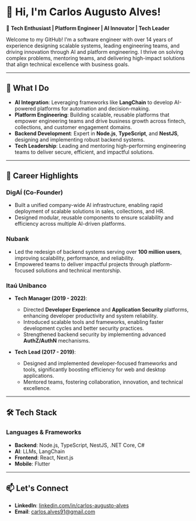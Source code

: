 # 👋 Hi, I'm Carlos Augusto Alves!  

🎯 **Tech Enthusiast | Platform Engineer | AI Innovator | Tech Leader**  

Welcome to my GitHub! I'm a software engineer with over 14 years of experience designing scalable systems, leading engineering teams, and driving innovation through AI and platform engineering. I thrive on solving complex problems, mentoring teams, and delivering high-impact solutions that align technical excellence with business goals.  

---

## 🚀 **What I Do**  

- **AI Integration**: Leveraging frameworks like **LangChain** to develop AI-powered platforms for automation and decision-making.  
- **Platform Engineering**: Building scalable, reusable platforms that empower engineering teams and drive business growth across fintech, collections, and customer engagement domains.
- **Backend Development**: Expert in **Node.js**, **TypeScript**, and **NestJS**, designing and implementing robust backend systems.  
- **Tech Leadership**: Leading and mentoring high-performing engineering teams to deliver secure, efficient, and impactful solutions.  

---

## 🌟 **Career Highlights**  

### **DigAÍ (Co-Founder)**  
- Built a unified company-wide AI infrastructure, enabling rapid deployment of scalable solutions in sales, collections, and HR.  
- Designed modular, reusable components to ensure scalability and efficiency across multiple AI-driven platforms.  

### **Nubank**  
- Led the redesign of backend systems serving over **100 million users**, improving scalability, performance, and reliability.  
- Empowered teams to deliver impactful projects through platform-focused solutions and technical mentorship.  

### **Itaú Unibanco**  
- **Tech Manager (2019 - 2022)**:  
  - Directed **Developer Experience** and **Application Security** platforms, enhancing developer productivity and system reliability.  
  - Introduced scalable tools and frameworks, enabling faster development cycles and better security practices.  
  - Strengthened backend security by implementing advanced **AuthZ/AuthN** mechanisms.  

- **Tech Lead (2017 - 2019)**:  
  - Designed and implemented developer-focused frameworks and tools, significantly boosting efficiency for web and desktop applications.  
  - Mentored teams, fostering collaboration, innovation, and technical excellence.
  
---

## 🛠️ **Tech Stack**  

### **Languages & Frameworks**  
- **Backend**: Node.js, TypeScript, NestJS, .NET Core, C#
- **AI**: LLMs, LangChain
- **Frontend**: React, Next.js
- **Mobile**: Flutter

---

## 📫 **Let's Connect**  

- **LinkedIn**: [linkedin.com/in/carlos-augusto-alves](https://www.linkedin.com/in/carlos-augusto-alves)  
- **Email**: carlos.alves91@gmail.com  
